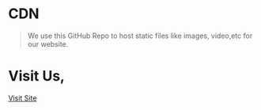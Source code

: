 # CDN
 > We use this GitHub Repo to host static files like images, video,etc for our website.
# Visit Us,
<a href="https://xoniaapp.com">Visit Site<a>
